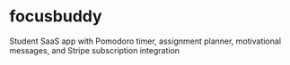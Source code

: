 # focusbuddy
Student SaaS app with Pomodoro timer, assignment planner, motivational messages, and Stripe subscription integration
